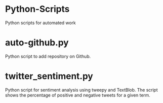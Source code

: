 # Python-Scripts
Python scripts for automated work

# auto-github.py

Python script to add repository on Github.

# twitter_sentiment.py

Python script for sentiment analysis using tweepy and TextBlob.
The script shows the percentage of positive and negative tweets for a given term.
